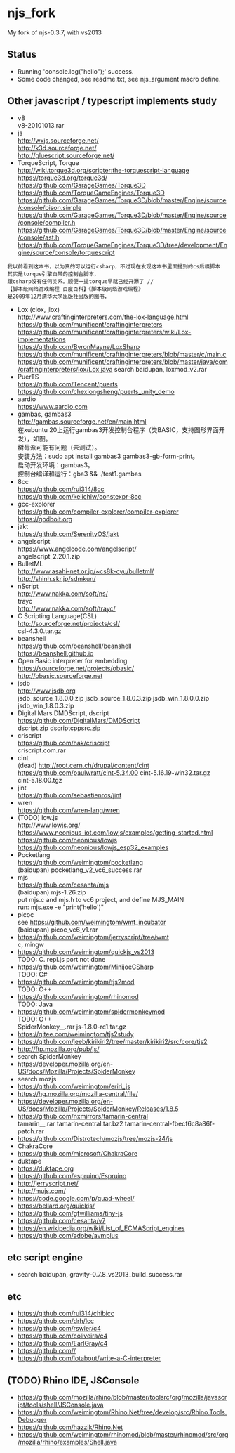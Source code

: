 # njs_fork
My fork of njs-0.3.7, with vs2013

## Status  
* Running 'console.log("hello");' success.    
* Some code changed, see readme.txt, see njs_argument macro define.  

## Other javascript / typescript implements study  
* v8  
v8-20101013.rar  
* js  
http://wxjs.sourceforge.net/  
http://k3d.sourceforge.net/  
http://gluescript.sourceforge.net/  
* TorqueScript, Torque  
http://wiki.torque3d.org/scripter:the-torquescript-language  
https://torque3d.org/torque3d/  
https://github.com/GarageGames/Torque3D  
https://github.com/TorqueGameEngines/Torque3D  
https://github.com/GarageGames/Torque3D/blob/master/Engine/source/console/bison.simple  
https://github.com/GarageGames/Torque3D/blob/master/Engine/source/console/compiler.h  
https://github.com/GarageGames/Torque3D/blob/master/Engine/source/console/ast.h  
https://github.com/TorqueGameEngines/Torque3D/tree/development/Engine/source/console/torquescript  
```
我以前看到这本书，以为真的可以运行csharp，不过现在发现这本书里面提到的cs后缀脚本
其实是torque引擎自带的控制台脚本，
跟csharp没有任何关系。顺便一提torque早就已经开源了 //
【脚本级网络游戏编程_百度百科】《脚本级网络游戏编程》
是2009年12月清华大学出版社出版的图书，
```
* Lox (clox, jlox)      
http://www.craftinginterpreters.com/the-lox-language.html  
https://github.com/munificent/craftinginterpreters   
https://github.com/munificent/craftinginterpreters/wiki/Lox-implementations  
https://github.com/ByronMayne/LoxSharp  
https://github.com/munificent/craftinginterpreters/blob/master/c/main.c  
https://github.com/munificent/craftinginterpreters/blob/master/java/com/craftinginterpreters/lox/Lox.java
search baidupan, loxmod_v2.rar  
* PuerTS  
https://github.com/Tencent/puerts  
https://github.com/chexiongsheng/puerts_unity_demo   
* aardio  
https://www.aardio.com  
* gambas, gambas3    
http://gambas.sourceforge.net/en/main.html  
在xubuntu 20上运行gambas3开发控制台程序（类BASIC，支持图形界面开发），如图。  
树莓派可能有问题（未测试）。  
安装方法：sudo apt install gambas3 gambas3-gb-form-print。  
启动开发环境：gambas3。  
控制台编译和运行：gba3 && ./test1.gambas  
* 8cc  
https://github.com/rui314/8cc  
https://github.com/keiichiw/constexpr-8cc  
* gcc-explorer  
https://github.com/compiler-explorer/compiler-explorer  
https://godbolt.org  
* jakt  
https://github.com/SerenityOS/jakt  
* angelscript  
https://www.angelcode.com/angelscript/  
angelscript_2.20.1.zip  
* BulletML  
http://www.asahi-net.or.jp/~cs8k-cyu/bulletml/  
http://shinh.skr.jp/sdmkun/  
* nScript  
http://www.nakka.com/soft/ns/  
trayc  
http://www.nakka.com/soft/trayc/  
* C Scripting Language(CSL)  
http://sourceforge.net/projects/csl/  
csl-4.3.0.tar.gz  
* beanshell  
https://github.com/beanshell/beanshell  
https://beanshell.github.io  
* Open Basic interpreter for embedding  
https://sourceforge.net/projects/obasic/  
http://obasic.sourceforge.net  
* jsdb  
http://www.jsdb.org  
jsdb_source_1.8.0.0.zip
jsdb_source_1.8.0.3.zip
jsdb_win_1.8.0.0.zip
jsdb_win_1.8.0.3.zip  
* Digital Mars DMDScript, dscript  
https://github.com/DigitalMars/DMDScript  
dscript.zip
dscriptcppsrc.zip  
* criscript  
https://github.com/hak/criscript  
criscript.com.rar  
* cint  
(dead) http://root.cern.ch/drupal/content/cint  
https://github.com/paulwratt/cint-5.34.00
cint-5.16.19-win32.tar.gz  
cint-5.18.00.tgz  
* jint  
https://github.com/sebastienros/jint  
* wren  
https://github.com/wren-lang/wren  
* (TODO) low.js  
http://www.lowjs.org/  
https://www.neonious-iot.com/lowjs/examples/getting-started.html  
https://github.com/neonious/lowjs  
https://github.com/neonious/lowjs_esp32_examples  
* Pocketlang  
https://github.com/weimingtom/pocketlang  
(baidupan) pocketlang_v2_vc6_success.rar  
* mjs  
https://github.com/cesanta/mjs  
(baidupan) mjs-1.26.zip  
put mjs.c and mjs.h to vc6 project, and define MJS_MAIN  
run: mjs.exe -e "print('hello')"  
* picoc  
see https://github.com/weimingtom/wmt_incubator  
(baidupan) picoc_vc6_v1.rar  
* https://github.com/weimingtom/jerryscript/tree/wmt  
c, mingw  
* https://github.com/weimingtom/quickjs_vs2013  
TODO: C. repl.js port not done       
* https://github.com/weimingtom/MinijoeCSharp  
TODO: C#  
* https://github.com/weimingtom/tjs2mod  
TODO: C++    
* https://github.com/weimingtom/rhinomod  
TODO: Java    
* https://github.com/weimingtom/spidermonkeymod  
TODO: C++  
SpiderMonkey__.rar
js-1.8.0-rc1.tar.gz  
* https://gitee.com/weimingtom/tjs2study  
* https://github.com/jeeb/kirikiri2/tree/master/kirikiri2/src/core/tjs2  
* http://ftp.mozilla.org/pub/js/  
* search SpiderMonkey  
* https://developer.mozilla.org/en-US/docs/Mozilla/Projects/SpiderMonkey  
* search mozjs  
* https://github.com/weimingtom/eriri_js  
* https://hg.mozilla.org/mozilla-central/file/  
* https://developer.mozilla.org/en-US/docs/Mozilla/Projects/SpiderMonkey/Releases/1.8.5  
* https://github.com/nxmirrors/tamarin-central  
tamarin__.rar
tamarin-central.tar.bz2
tamarin-central-fbecf6c8a86f-patch.rar  
* https://github.com/Distrotech/mozjs/tree/mozjs-24/js  
* ChakraCore  
* https://github.com/microsoft/ChakraCore  
* duktape  
* https://duktape.org  
* https://github.com/espruino/Espruino  
* http://jerryscript.net/  
* http://mujs.com/  
* https://code.google.com/p/quad-wheel/  
* https://bellard.org/quickjs/  
* https://github.com/gfwilliams/tiny-js  
* https://github.com/cesanta/v7  
* https://en.wikipedia.org/wiki/List_of_ECMAScript_engines  
* https://github.com/adobe/avmplus  

## etc script engine    
* search baidupan, gravity-0.7.8_vs2013_build_success.rar  

## etc  
* https://github.com/rui314/chibicc  
* https://github.com/drh/lcc  
* https://github.com/rswier/c4  
* https://github.com/coliveira/c4  
* https://github.com/EarlGray/c4  
* https://github.com//  
* https://github.com/lotabout/write-a-C-interpreter  

## (TODO) Rhino IDE, JSConsole    
* https://github.com/mozilla/rhino/blob/master/toolsrc/org/mozilla/javascript/tools/shell/JSConsole.java    
* https://github.com/weimingtom/Rhino.Net/tree/develop/src/Rhino.Tools.Debugger  
* https://github.com/hazzik/Rhino.Net  
* https://github.com/weimingtom/rhinomod/blob/master/rhinomod/src/org/mozilla/rhino/examples/Shell.java  
